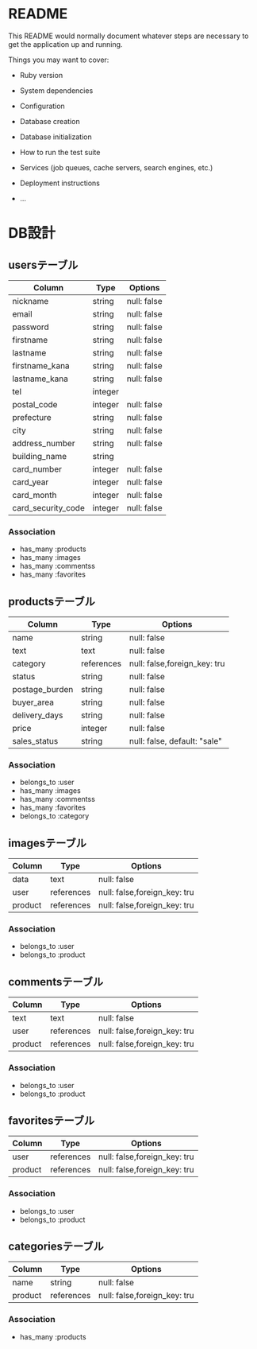 # README

This README would normally document whatever steps are necessary to get the
application up and running.

Things you may want to cover:

* Ruby version

* System dependencies

* Configuration

* Database creation

* Database initialization

* How to run the test suite

* Services (job queues, cache servers, search engines, etc.)

* Deployment instructions

* ...

# DB設計

## usersテーブル

|Column|Type|Options|
|------|----|-------|
|nickname|string|null: false|
|email|string|null: false|
|password|string|null: false|
|firstname|string|null: false|
|lastname|string|null: false|
|firstname_kana|string|null: false|
|lastname_kana|string|null: false|
|tel|integer||
|postal_code|integer|null: false|
|prefecture|string|null: false|
|city|string|null: false|
|address_number|string|null: false|
|building_name|string||
|card_number|integer|null: false|
|card_year|integer|null: false|
|card_month|integer|null: false|
|card_security_code|integer|null: false|

### Association
- has_many :products
- has_many :images
- has_many :commentss
- has_many :favorites

## productsテーブル

|Column|Type|Options|
|------|----|-------|
|name|string|null: false|
|text|text|null: false|
|category|references|null: false,foreign_key: tru|
|status|string|null: false|
|postage_burden|string|null: false|
|buyer_area|string|null: false|
|delivery_days|string|null: false|
|price|integer|null: false|
|sales_status|string|null: false, default: "sale"|

### Association
- belongs_to :user
- has_many :images
- has_many :commentss
- has_many :favorites
- belongs_to :category

## imagesテーブル

|Column|Type|Options|
|------|----|-------|
|data|text|null: false|
|user|references|null: false,foreign_key: tru|
|product|references|null: false,foreign_key: tru|

### Association
- belongs_to :user
- belongs_to :product

## commentsテーブル

|Column|Type|Options|
|------|----|-------|
|text|text|null: false|
|user|references|null: false,foreign_key: tru|
|product|references|null: false,foreign_key: tru|

### Association
- belongs_to :user
- belongs_to :product

## favoritesテーブル

|Column|Type|Options|
|------|----|-------|
|user|references|null: false,foreign_key: tru|
|product|references|null: false,foreign_key: tru|

### Association
- belongs_to :user
- belongs_to :product

## categoriesテーブル

|Column|Type|Options|
|------|----|-------|
|name|string|null: false|
|product|references|null: false,foreign_key: tru|

### Association
- has_many :products
